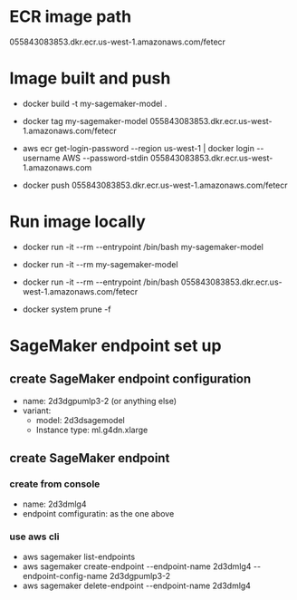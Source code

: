 # ECR image path

055843083853.dkr.ecr.us-west-1.amazonaws.com/fetecr


# Image built and push

- docker build -t my-sagemaker-model .

- docker tag my-sagemaker-model 055843083853.dkr.ecr.us-west-1.amazonaws.com/fetecr

- aws ecr get-login-password --region us-west-1 | docker login --username AWS --password-stdin 055843083853.dkr.ecr.us-west-1.amazonaws.com

- docker push 055843083853.dkr.ecr.us-west-1.amazonaws.com/fetecr


# Run image locally

- docker run -it --rm --entrypoint /bin/bash my-sagemaker-model

- docker run -it --rm my-sagemaker-model

- docker run -it --rm  --entrypoint /bin/bash 055843083853.dkr.ecr.us-west-1.amazonaws.com/fetecr

- docker system prune -f


# SageMaker endpoint set up

## create SageMaker endpoint configuration
- name: 2d3dgpumlp3-2 (or anything else)
- variant: 
  - model: 2d3dsagemodel
  - Instance type: ml.g4dn.xlarge

## create SageMaker endpoint

### create from console

- name: 2d3dmlg4
- endpoint comfiguratin: as the one above

### use aws cli

- aws sagemaker list-endpoints
- aws sagemaker create-endpoint --endpoint-name 2d3dmlg4 --endpoint-config-name 2d3dgpumlp3-2
- aws sagemaker delete-endpoint --endpoint-name 2d3dmlg4